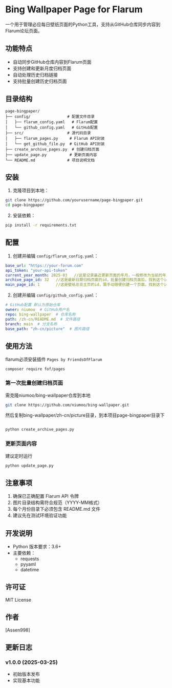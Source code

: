 # Bing Wallpaper Page for Flarum

一个用于管理必应每日壁纸页面的Python工具，支持从GitHub仓库同步内容到Flarum论坛页面。

## 功能特点

- 自动同步GitHub仓库内容到Flarum页面
- 支持创建和更新月度归档页面
- 自动处理历史归档链接
- 支持批量创建历史归档页面

## 目录结构

```
page-bingpaper/
├── config/                # 配置文件目录
│   ├── flarum_config.yaml   # Flarum配置
│   └── github_config.yaml   # GitHub配置
├── src/                   # 源代码目录
│   ├── flarum_pages.py     # Flarum API封装
│   └── get_github_file.py  # GitHub API封装
├── create_archive_pages.py  # 创建归档页面
├── update_page.py          # 更新页面内容
└── README.md              # 项目说明文档
```

## 安装

1. 克隆项目到本地：
```bash
git clone https://github.com/yourusername/page-bingpaper.git
cd page-bingpaper
```

2. 安装依赖：
```bash
pip install -r requirements.txt
```

## 配置

1. 创建并编辑 `config/flarum_config.yaml`：
```yaml
base_url: "https://your-forum.com"
api_token: "your-api-token"    
current_year_month: 2025-03   //这是记录最近更新页面的年月，一般修改为当前的年月
archive_page_id: 32   //这是最新日期归档页面的id，批量创建归档页面后，找到这个id
main_page_id: 1       //这是壁纸总览主页的id，需手动随便创建一个页面，找到这个id
```

2. 创建并编辑 `config/github_config.yaml`：
```yaml
# GitHub配置 默认为原始仓库
owner: niumoo  # GitHub用户名
repo: bing-wallpaper  # 仓库名称
path: /zh-cn/README.md  # 文件路径
branch: main  # 分支名称
base_path: "zh-cn/picture"  # 图片路径
```

## 使用方法
flarum必须安装插件 `Pages by FriendsOfFlarum`
```
composer require fof/pages
```
### 第一次批量创建归档页面
需克隆niumoo/bing-wallpaper仓库到本地
```bash
git clone https://github.com/niumoo/bing-wallpaper.git
```
然后复制bing-wallpaper/zh-cn/picture目录，到本项目page-bingpaper目录下
```bash

python create_archive_pages.py
```

### 更新页面内容
建议定时运行
```bash
python update_page.py
```


## 注意事项

1. 确保已正确配置 Flarum API 令牌
2. 图片目录结构需符合规范（YYYY-MM格式）
3. 每个月份目录下必须包含 README.md 文件
4. 建议先在测试环境验证功能

## 开发说明

- Python 版本要求：3.6+
- 主要依赖：
  - requests
  - pyyaml
  - datetime

## 许可证

MIT License

## 作者

[Assen998]

## 更新日志

### v1.0.0 (2025-03-25)
- 初始版本发布
- 实现基本功能
